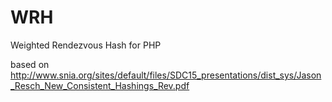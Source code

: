 # WRH
Weighted Rendezvous Hash for PHP

based on http://www.snia.org/sites/default/files/SDC15_presentations/dist_sys/Jason_Resch_New_Consistent_Hashings_Rev.pdf
